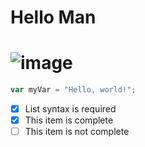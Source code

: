 # Hello Man
# ![image](https://github.com/Samuel22M/skills-communicate-using-markdown/assets/122101520/b37990f9-9e86-4bb6-b0ae-957e65c0ea4e)
``` javascript
var myVar = "Hello, world!";
```
- [x] List syntax is required
- [x] This item is complete
- [ ] This item is not complete
